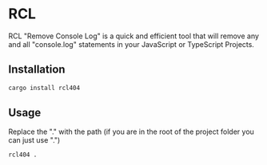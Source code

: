# RCL
RCL "Remove Console Log" is a quick and efficient tool that will remove any and all "console.log" statements in your JavaScript or TypeScript Projects. 

## Installation

```sh
cargo install rcl404
```

## Usage

Replace the "." with the path (if you are in the root of the project folder you can just use ".")
```sh
rcl404 .
```
